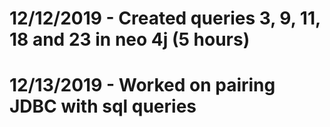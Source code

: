 # 12/12/2019 - Created queries 3, 9, 11, 18 and 23 in neo 4j (5 hours)
# 12/13/2019 - Worked on pairing JDBC with sql queries
